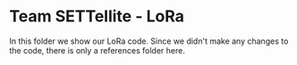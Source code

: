# Team SETTellite - LoRa

In this folder we show our LoRa code. Since we didn't make any changes to the code, there is only a references folder here.
